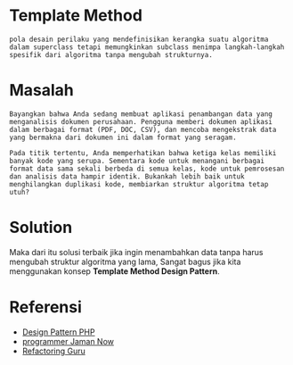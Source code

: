 # Template Method
    pola desain perilaku yang mendefinisikan kerangka suatu algoritma dalam superclass tetapi memungkinkan subclass menimpa langkah-langkah spesifik dari algoritma tanpa mengubah strukturnya.

# Masalah
    Bayangkan bahwa Anda sedang membuat aplikasi penambangan data yang menganalisis dokumen perusahaan. Pengguna memberi dokumen aplikasi dalam berbagai format (PDF, DOC, CSV), dan mencoba mengekstrak data yang bermakna dari dokumen ini dalam format yang seragam.

    Pada titik tertentu, Anda memperhatikan bahwa ketiga kelas memiliki banyak kode yang serupa. Sementara kode untuk menangani berbagai format data sama sekali berbeda di semua kelas, kode untuk pemrosesan dan analisis data hampir identik. Bukankah lebih baik untuk menghilangkan duplikasi kode, membiarkan struktur algoritma tetap utuh?

# Solution

Maka dari itu solusi terbaik jika ingin menambahkan data tanpa harus mengubah struktur algoritma yang lama, Sangat bagus jika kita menggunakan konsep **Template Method Design Pattern**.

# Referensi

* [Design Pattern PHP](https://github.com/triabagus/Design-Patern-PHP/blob/master/2.Behavioral%20Pattern/Template%20Method/app.php)
* [programmer Jaman Now](https://www.youtube.com/watch?v=kg0yMIkWUTc&list=PL-CtdCApEFH_yiziXrQeogYOJzCmD8XLM&index=11)
* [Refactoring Guru](https://refactoring.guru/design-patterns/template-method)